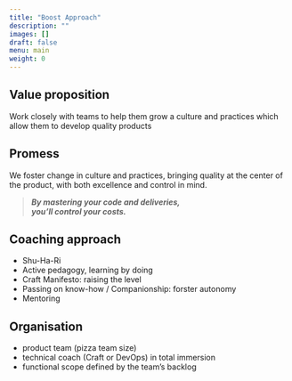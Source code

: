 ```yaml
---
title: "Boost Approach"
description: ""
images: []
draft: false
menu: main
weight: 0
---
```


## Value proposition

Work closely with teams to help them grow a culture and practices which allow them to develop quality products

## Promess

We foster change in culture and practices, bringing quality at the center of the product, with both excellence and control in mind.

> ***By mastering your code and deliveries,\
you’ll control your costs.***

## Coaching approach

- Shu-Ha-Ri 
- Active pedagogy, learning by doing
- Craft Manifesto: raising the level
- Passing on know-how / Companionship: forster autonomy
- Mentoring

## Organisation

- product team (pizza team size)
- technical coach (Craft or DevOps) in total immersion
- functional scope defined by the team’s backlog

